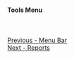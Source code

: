 #### Tools Menu ####
 <br/> <br/>
[Previous - Menu Bar](Menu_Bar.md) <br/>
[Next - Reports](Reports.md) <br/>
